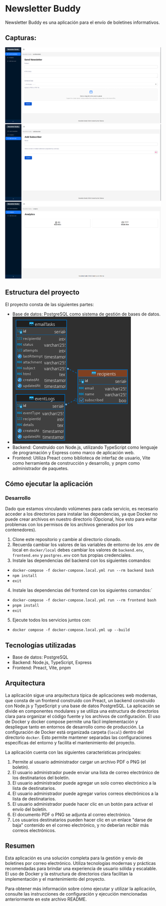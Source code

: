 
# Newsletter Buddy

Newsletter Buddy es una aplicación para el envío de boletines informativos. 

## Capturas:

![image](screenshots/2024-02-10_12-27.png)
![image](screenshots/2024-02-10_12-28_1.png)
![image](screenshots/2024-02-10_12-28.png)

## Estructura del proyecto

El proyecto consta de las siguientes partes:

-   Base de datos: PostgreSQL como sistema de gestión de bases de datos.
-   ![image](screenshots/db.png)
-   Backend: Construido con Node.js, utilizando TypeScript como lenguaje de programación y Express como marco de aplicación web.
-   Frontend: Utiliza Preact como biblioteca de interfaz de usuario, Vite como herramienta de construcción y desarrollo, y pnpm como administrador de paquetes.


 ## Cómo ejecutar la aplicación

### Desarrollo

Dado que estamos vinculando volúmenes para cada servicio, es necesario acceder a los directorios para instalar las dependencias, ya que Docker no puede crear archivos en nuestro directorio (Opcional, hice esto para evitar problemas con los permisos de los archivos generados por los contenedores).

1. Clone este repositorio y cambie al directorio clonado.
2. Recuerda cambiar los valores de las variables de entorno de los .env de local en `docker/local` debes cambiar los valores de `backend.env`, `frontend.env` y `postgres.env` con tus propias credenciales.
3. Instale las dependencias del backend con los siguientes comandos:

- `docker-compose -f docker-compose.local.yml run --rm backend bash`
- `npm install` 
- `exit`

4. Instale las dependencias del frontend con los siguientes comandos:` 

- `docker-compose -f docker-compose.local.yml run --rm frontend bash` 
- `pnpm install` 
- `exit`

5. Ejecute todos los servicios juntos con:
- `docker compose -f docker-compose.local.yml up --build`

## Tecnologías utilizadas

- Base de datos: PostgreSQL
- Backend: Node.js, TypeScript, Express
- Frontend: Preact, Vite, pnpm

## Arquitectura

 La aplicación sigue una arquitectura típica de aplicaciones web modernas, que consta de un frontend construido con Preact, un backend construido con Node.js y TypeScript y una base de datos PostgreSQL. La aplicación se divide en componentes modulares y se utiliza una estructura de directorios clara para organizar el código fuente y los archivos de configuración. El uso de Docker y docker compose permite una fácil implementación y despliegue tanto en entornos de desarrollo como de producción. La configuración de Docker está organizada carpeta (`local`) dentro del directorio `docker`. Esto permite mantener separadas las configuraciones específicas del entorno y facilita el mantenimiento del proyecto.

La aplicación cuenta con las siguientes características principales:

1.  Permite al usuario administrador cargar un archivo PDF o PNG (el boletín).
2.  El usuario administrador puede enviar una lista de correo electrónico de los destinatarios del boletín.
3.  El usuario administrador puede agregar un solo correo electrónico a la lista de destinatarios.
4.  El usuario administrador puede agregar varios correos electrónicos a la lista de destinatarios.
5.  El usuario administrador puede hacer clic en un botón para activar el envío del boletín.
6.  El documento PDF o PNG se adjunta al correo electrónico.
7.  Los usuarios destinatarios pueden hacer clic en un enlace "darse de baja" contenido en el correo electrónico, y no deberían recibir más correos electrónicos.

## Resumen

Esta aplicación es una solución completa para la gestión y envío de boletines por correo electrónico. Utiliza tecnologías modernas y prácticas recomendadas para brindar una experiencia de usuario sólida y escalable. El uso de Docker y la estructura de directorios clara facilitan la implementación y el mantenimiento del proyecto.

Para obtener más información sobre cómo ejecutar y utilizar la aplicación, consulte las instrucciones de configuración y ejecución mencionadas anteriormente en este archivo README.
